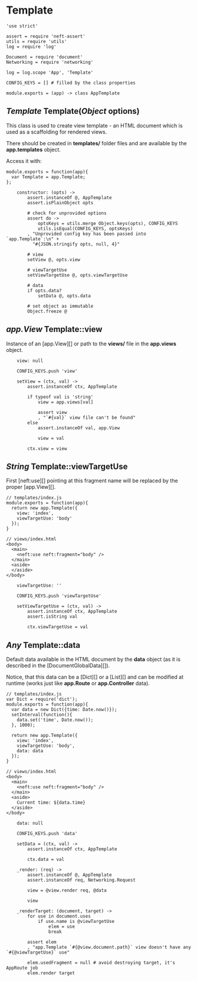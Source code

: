 Template
========

	'use strict'

	assert = require 'neft-assert'
	utils = require 'utils'
	log = require 'log'

	Document = require 'document'
	Networking = require 'networking'

	log = log.scope 'App', 'Template'

	CONFIG_KEYS = [] # filled by the class properties

	module.exports = (app) -> class AppTemplate

*Template* Template(*Object* options)
-------------------------------------

This class is used to create view template - an HTML document which is used as a
scaffolding for rendered views.

There should be created in **templates/** folder files and
are available by the **app.templates** object.

Access it with:
```
module.exports = function(app){
  var Template = app.Template;
};
```

		constructor: (opts) ->
			assert.instanceOf @, AppTemplate
			assert.isPlainObject opts

			# check for unprovided options
			assert do ->
				optsKeys = utils.merge Object.keys(opts), CONFIG_KEYS
				utils.isEqual(CONFIG_KEYS, optsKeys)
			, "Unprovided config key has been passed into `app.Template`:\n" +
			  "#{JSON.stringify opts, null, 4}"

			# view
			setView @, opts.view

			# viewTargetUse
			setViewTargetUse @, opts.viewTargetUse

			# data
			if opts.data?
				setData @, opts.data

			# set object as immutable
			Object.freeze @

*app.View* Template::view
-------------------------

Instance of an [app.View][] or path to the **views/** file in the **app.views** object.

		view: null

		CONFIG_KEYS.push 'view'

		setView = (ctx, val) ->
			assert.instanceOf ctx, AppTemplate

			if typeof val is 'string'
				view = app.views[val]

				assert view
				, "`#{val}` view file can't be found"
			else
				assert.instanceOf val, app.View

				view = val

			ctx.view = view

*String* Template::viewTargetUse
--------------------------------

First [neft:use][] pointing at this fragment name will be replaced by the proper [app.View][].

```
// templates/index.js
module.exports = function(app){
  return new app.Template({
    view: 'index',
    viewTargetUse: 'body'
  });
}

// views/index.html
<body>
  <main>
    <neft:use neft:fragment="body" />
  </main>
  <aside>
  </aside>
</body>
```

		viewTargetUse: ''

		CONFIG_KEYS.push 'viewTargetUse'

		setViewTargetUse = (ctx, val) ->
			assert.instanceOf ctx, AppTemplate
			assert.isString val

			ctx.viewTargetUse = val

*Any* Template::data
--------------------

Default data available in the HTML document by the **data** object
(as it is described in the [DocumentGlobalData][]).

Notice, that this data can be a [Dict][] or a [List][] and can be modified at runtime
(works just like **app.Route** or **app.Controller** data).

```
// templates/index.js
var Dict = require('dict');
module.exports = function(app){
  var data = new Dict({time: Date.now()});
  setInterval(function(){
    data.set('time', Date.now());
  }, 1000);

  return new app.Template({
    view: 'index',
    viewTargetUse: 'body',
    data: data
  });
}

// views/index.html
<body>
  <main>
    <neft:use neft:fragment="body" />
  </main>
  <aside>
    Current time: ${data.time}
  </aside>
</body>
```

		data: null

		CONFIG_KEYS.push 'data'

		setData = (ctx, val) ->
			assert.instanceOf ctx, AppTemplate

			ctx.data = val

		_render: (req) ->
			assert.instanceOf @, AppTemplate
			assert.instanceOf req, Networking.Request

			view = @view.render req, @data

			view

		_renderTarget: (document, target) ->
			for use in document.uses
				if use.name is @viewTargetUse
					elem = use
					break

			assert elem
			, "app.Template `#{@view.document.path}` view doesn't have any `#{@viewTargetUse}` use"

			elem.usedFragment = null # avoid destroying target, it's AppRoute job
			elem.render target
